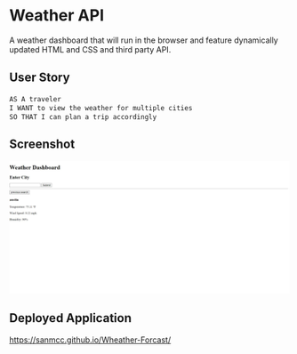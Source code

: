 # Weather API

A weather dashboard that will run in the browser and feature dynamically updated HTML and CSS and third party API. 


## User Story

```
AS A traveler
I WANT to view the weather for multiple cities
SO THAT I can plan a trip accordingly
```

## Screenshot 

![Alt text](./Assets/screenshot.JPG "Screenshot")

## Deployed Application 

https://sanmcc.github.io/Wheather-Forcast/ 
